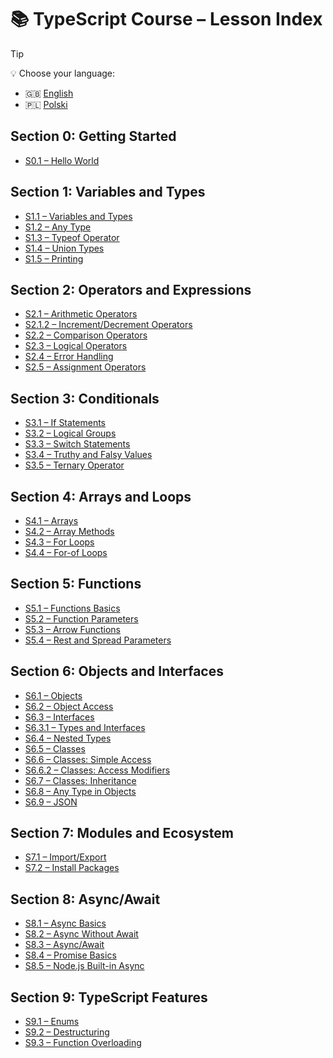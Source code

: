 # 📚 TypeScript Course – Lesson Index

> [!TIP]
> 💡 Choose your language:
>
> - 🇬🇧 [English](./README.md)
> - 🇵🇱 [Polski](./README.pl.md)

## Section 0: Getting Started

- [S0.1 – Hello World](./0-base/1-hello-world.ts)

## Section 1: Variables and Types

- [S1.1 – Variables and Types](./1-variables-and-types/1-vars-types.ts)
- [S1.2 – Any Type](./1-variables-and-types/2-any.ts)
- [S1.3 – Typeof Operator](./1-variables-and-types/3-typeof.ts)
- [S1.4 – Union Types](./1-variables-and-types/4-union-types.ts)
- [S1.5 – Printing](./1-variables-and-types/5-printing.ts)

## Section 2: Operators and Expressions

- [S2.1 – Arithmetic Operators](./2-operators-and-expressions/1-arithmetic.ts)
- [S2.1.2 – Increment/Decrement Operators](./2-operators-and-expressions/1.2-increment-decrement.ts)
- [S2.2 – Comparison Operators](./2-operators-and-expressions/2-comparison.ts)
- [S2.3 – Logical Operators](./2-operators-and-expressions/3-logic.ts)
- [S2.4 – Error Handling](./2-operators-and-expressions/4-error-handling.ts)
- [S2.5 – Assignment Operators](./2-operators-and-expressions/5-assignment.ts)

## Section 3: Conditionals

- [S3.1 – If Statements](./3-conditionals/1-if-statement.ts)
- [S3.2 – Logical Groups](./3-conditionals/2-logical-groups.ts)
- [S3.3 – Switch Statements](./3-conditionals/3-switch-statements.ts)
- [S3.4 – Truthy and Falsy Values](./3-conditionals/4-truthy-falsy.ts)
- [S3.5 – Ternary Operator](./3-conditionals/5-ternary.ts)

## Section 4: Arrays and Loops

- [S4.1 – Arrays](./4-arrays-and-loops/1-arrays.ts)
- [S4.2 – Array Methods](./4-arrays-and-loops/2-array-methods.ts)
- [S4.3 – For Loops](./4-arrays-and-loops/3-for-loop.ts)
- [S4.4 – For-of Loops](./4-arrays-and-loops/4-for-of-loops.ts)

## Section 5: Functions

- [S5.1 – Functions Basics](./5-functions/1-functions.ts)
- [S5.2 – Function Parameters](./5-functions/2-function-params.ts)
- [S5.3 – Arrow Functions](./5-functions/3-arrow-functions.ts)
- [S5.4 – Rest and Spread Parameters](./5-functions/4-rest-spread-params.ts)

## Section 6: Objects and Interfaces

- [S6.1 – Objects](./6-objects-interfaces/1-objects.ts)
- [S6.2 – Object Access](./6-objects-interfaces/2-object-access.ts)
- [S6.3 – Interfaces](./6-objects-interfaces/3-interfaces.ts)
- [S6.3.1 – Types and Interfaces](./6-objects-interfaces/3.1-types-and-interfaces.ts)
- [S6.4 – Nested Types](./6-objects-interfaces/4-nested-types.ts)
- [S6.5 – Classes](./6-objects-interfaces/5-classes.ts)
- [S6.6 – Classes: Simple Access](./6-objects-interfaces/6-classes-access-simple.ts)
 - [S6.6.2 – Classes: Access Modifiers](./6-objects-interfaces/6.2-classes-access.ts)
 - [S6.7 – Classes: Inheritance](./6-objects-interfaces/7-classes-inheritance.ts)
 - [S6.8 – Any Type in Objects](./6-objects-interfaces/8-any.ts)
 - [S6.9 – JSON](./6-objects-interfaces/9-json.ts)

## Section 7: Modules and Ecosystem

- [S7.1 – Import/Export](./7-modules-and-ecosystem/1-import-export.ts)
- [S7.2 – Install Packages](./7-modules-and-ecosystem/2-install-packages.ts)

## Section 8: Async/Await

- [S8.1 – Async Basics](./8-async-await/1-async-basic.ts)
- [S8.2 – Async Without Await](./8-async-await/2-async-without-await.ts)
- [S8.3 – Async/Await](./8-async-await/3-async-await.ts)
- [S8.4 – Promise Basics](./8-async-await/promises-basics.ts)
- [S8.5 – Node.js Built-in Async](./8-async-await/4-nodejs-builtin-async.ts)

## Section 9: TypeScript Features

- [S9.1 – Enums](./9-ts-features/1-enums.ts)
- [S9.2 – Destructuring](./9-ts-features/2-destructuring.ts)
- [S9.3 – Function Overloading](./9-ts-features/3-function-overloading.ts)
